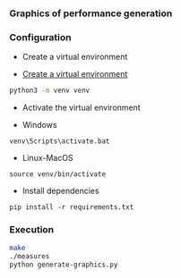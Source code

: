 ### Graphics of performance generation

### Configuration

* Create a virtual environment
- [Create a virtual environment](https://docs.python.org/3/tutorial/venv.html)

```bash
python3 -m venv venv
```

- Activate the virtual environment

* Windows
```
venv\Scripts\activate.bat
```

* Linux-MacOS
```
source venv/bin/activate
```

- Install dependencies
```
pip install -r requirements.txt
```

### Execution

```bash
make
./measures
python generate-graphics.py
```
